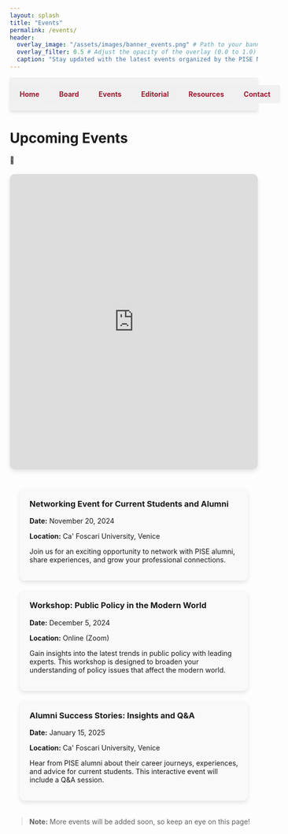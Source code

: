 ```yaml
---
layout: splash
title: "Events"
permalink: /events/
header:
  overlay_image: "/assets/images/banner_events.png" # Path to your banner image
  overlay_filter: 0.5 # Adjust the opacity of the overlay (0.0 to 1.0)
  caption: "Stay updated with the latest events organized by the PISE Network"
---
```


<nav class="custom-nav">
  <ul>
    <li><a href="/minimal-mistakes/">Home</a></li>
    <li><a href="/minimal-mistakes/board/">Board</a></li>
    <li><a href="/minimal-mistakes/events/">Events</a></li>
    <li><a href="/minimal-mistakes/editorial/">Editorial</a></li>
    <li><a href="/minimal-mistakes/resources/">Resources</a></li>
    <li><a href="/minimal-mistakes/contact/">Contact</a></li>
  </ul>
</nav>

# Upcoming Events



<div class="calendar-container">
  <iframe src="https://calendar.google.com/calendar/embed?src=5bafd044d7d4022a0eb80ea3694717d3eff047c74b0a39783caaa43efdd20597@group.calendar.google.com&ctz=Europe/Rome" style="border: 0" width="100%" height="600" frameborder="0" scrolling="no"></iframe>
</div>

<div class="event-list">
  <div class="event">
    <h3>Networking Event for Current Students and Alumni</h3>
    <p><strong>Date:</strong> November 20, 2024</p>
    <p><strong>Location:</strong> Ca' Foscari University, Venice</p>
    <p>Join us for an exciting opportunity to network with PISE alumni, share experiences, and grow your professional connections.</p>
  </div>

  <div class="event">
    <h3>Workshop: Public Policy in the Modern World</h3>
    <p><strong>Date:</strong> December 5, 2024</p>
    <p><strong>Location:</strong> Online (Zoom)</p>
    <p>Gain insights into the latest trends in public policy with leading experts. This workshop is designed to broaden your understanding of policy issues that affect the modern world.</p>
  </div>

  <div class="event">
    <h3>Alumni Success Stories: Insights and Q&A</h3>
    <p><strong>Date:</strong> January 15, 2025</p>
    <p><strong>Location:</strong> Ca' Foscari University, Venice</p>
    <p>Hear from PISE alumni about their career journeys, experiences, and advice for current students. This interactive event will include a Q&A session.</p>
  </div>
</div>

> **Note:** More events will be added soon, so keep an eye on this page!

<style>
.custom-nav {
  display: flex;
  justify-content: space-evenly;
  align-items: center;
  width: 100%;
  position: sticky;
  top: 0;
  background-color: rgba(240, 240, 240, 0.9);
  padding: 15px 0;
  box-shadow: 0px 4px 6px rgba(0, 0, 0, 0.1);
  z-index: 10;
}
.custom-nav ul {
  display: flex;
  width: 100%;
  list-style: none;
  margin: 0;
  padding: 0;
}
.custom-nav li {
  flex: 1;
  text-align: center;
}
.custom-nav a {
  display: block;
  color: #9b1c31;
  background-color: rgba(240, 240, 240, 0.9);
  text-decoration: none;
  padding: 10px 20px;
  margin: 0;
  border-radius: 5px;
  font-weight: bold;
  transition: background-color 0.3s, transform 0.2s;
}
.custom-nav a:hover {
  background-color: #e3c8c1;
  transform: scale(1.05);
}

.event-list {
  display: flex;
  flex-direction: column;
  gap: 20px;
  padding: 20px;
}
.event {
  background-color: #f9f9f9;
  padding: 20px;
  border-radius: 10px;
  box-shadow: 0 4px 8px rgba(0, 0, 0, 0.1);
}
.event h3 {
  margin-top: 0;
}

.calendar-container {
  margin: 20px 0;
  box-shadow: 0 4px 8px rgba(0, 0, 0, 0.1);
  border-radius: 10px;
  overflow: hidden;
}
</style>
